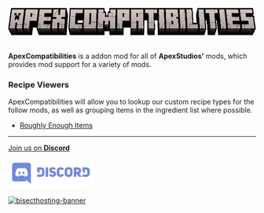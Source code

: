 <center><img src="https://raw.githubusercontent.com/ApexStudios-Dev/.github/refs/heads/master/assets/minecraft/apexcompatibilities/banner.png" alt="mod-logo" width="622" height="55"></center>

<br>

**ApexCompatibilities** is a addon mod for all of **ApexStudios'** mods, which provides mod support for a variety of mods.

### **Recipe Viewers**
ApexCompatibilities will allow you to lookup our custom recipe types for the follow mods, as well as grouping items in the ingredient list where possible.
- [Roughly Enough Items](https://modrinth.com/mod/rei)

---

[Join us on **Discord**](https://discord.apexstudios.dev/)

[<img src="https://raw.githubusercontent.com/ApexStudios-Dev/.github/refs/heads/master/assets/third_party/discord_banner.svg" alt="discord-banner" width="174" height="59">](https://discord.apexstudios.dev/)

[![bisecthosting-banner](https://www.bisecthosting.com/partners/custom-banners/f4d8198a-6c2a-4d86-8d74-1977589e8ef7.webp)](https://www.bisecthosting.com/apexstudios)

